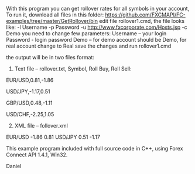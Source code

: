With this program you can get rollover rates for all symbols in your account, 
To run it, download all files in this folder: 
https://github.com/FXCMAPI/FC-examples/tree/master/GetRollover/bin
edit file rollover1.cmd, the file looks like:
-l Username -p Password -u http://www.fxcorporate.com/Hosts.jsp -c Demo 
you need to change few parameters:
Username – your login
Password  -  login password
Demo – for demo account should be Demo, for real account change to Real
save the changes and run rollover1.cmd

the output will be in two files format:

1.	Text file – rollover.txt, Symbol, Roll Buy, Roll Sell: 

EUR/USD,0.81,-1.86

USD/JPY,-1.17,0.51

GBP/USD,0.48,-1.11

USD/CHF,-2.25,1.05

2.	XML file – follover.xml
<rate>
<symbol>EUR/USD</symbol>
<rolbuy>-1.86</rolbuy>
<rolsell>0.81</rolsell>
</rate>
<rate>
<symbol>USD/JPY</symbol>
<rolbuy>0.51</rolbuy>
<rolsell>-1.17</rolsell>
</rate>

This example program included with full source code in C++, using Forex Connect API 1.4.1, Win32.

Daniel
